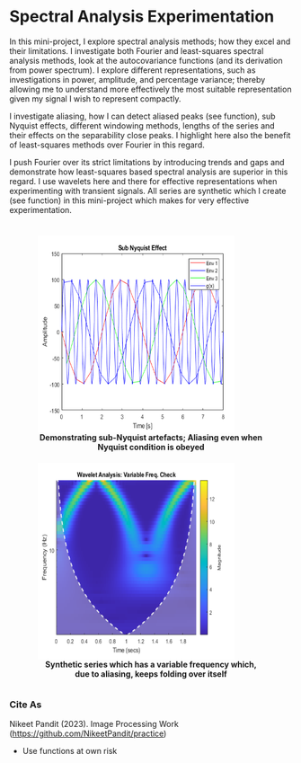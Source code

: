 # Spectral Analysis Experimentation
In this mini-project, I explore spectral analysis methods; how they excel and their limitations. I investigate both Fourier and least-squares spectral analysis methods, look at the autocovariance functions (and its derivation from power spectrum). I explore different representations, such as investigations in power, amplitude, and percentage variance; thereby allowing me to understand more effectively the most suitable representation given my signal I wish to represent compactly. 

I investigate aliasing, how I can detect aliased peaks (see function),  sub Nyquist effects, different windowing methods, lengths of the series and their effects on the separability close peaks. I highlight here also the benefit of least-squares methods over Fourier in this regard. 


I push Fourier over its strict limitations by introducing trends and gaps and demonstrate how least-squares based spectral analysis are superior in this regard. I use wavelets here and there for effective representations when experimenting with transient signals. 
All series are synthetic which I create (see function) in this mini-project which makes for very effective experimentation. 


<div class="container" style="display: inline-block;">  
  <figure>
  <div style="float: left; padding: 10px;">
    <img src='https://github.com/NikeetPandit/practice/blob/main/Spectral%20Analysis%20Work/functions/IM/read_me_IM.PNG' width="350" height="350" align="center"/>
    <figcaption align="center"><b>Demonstrating sub-Nyquist artefacts; Aliasing even when Nyquist condition is obeyed</b></figcaption>
  </div>

  <div style="float: right; padding: 10px;">
    <img src='https://github.com/NikeetPandit/practice/blob/main/Spectral%20Analysis%20Work/functions/IM/read_me_IM2.PNG' width="350" height="350" align="center"/>
    <figcaption align="center"><b>Synthetic series which has a variable frequency which, due to aliasing, keeps folding over itself</b></figcaption>
  </div>
  </figure>
</div>


### Cite As
Nikeet Pandit (2023). Image Processing Work (https://github.com/NikeetPandit/practice)
* Use functions at own risk
